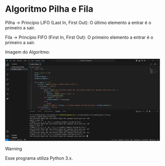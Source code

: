 # Algoritmo Pilha e Fila

Pilha -> Princípio LIFO (Last In, First Out): O último elemento a entrar é o primeiro a sair.

Fila -> Princípio FIFO (First In, First Out): O primeiro elemento a entrar é o primeiro a sair.

Imagem do Algoritmo:

![](https://github.com/mateuslph/pilha-e-fila-python/blob/main/imgs/pilha-fila-python.png)

> [!WARNING]
> Esse programa utiliza Python 3.x.
